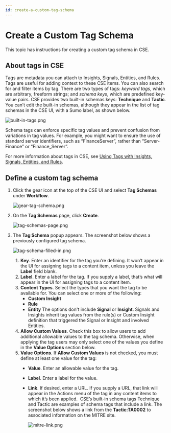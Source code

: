 ```yaml
---
id: create-a-custom-tag-schema
---
```


# Create a Custom Tag Schema

This topic has instructions for creating a custom tag schema in CSE. 

## About tags in CSE

Tags are metadata you can attach to Insights, Signals, Entities, and Rules. Tags are useful for adding context to these CSE items. You can also search for and filter items by tag. There are two types of tags: *keyword tags*, which are arbitrary, freeform strings; and *schema keys*, which are predefined key-value pairs. CSE provides two built-in schemas keys: **Technique** and **Tactic**. You can’t edit the built-in schemas, although they appear in the list of tag schemas in the CSE UI, with a Sumo label, as shown below.

![built-in-tags.png](/img/cloud-siem-enterprise/built-in-tags.png)

Schema tags can enforce specific tag values and prevent confusion from variations in tag values. For example, you might want to ensure the use of standard server identifiers, such as “FinanceServer”, rather than “Server-Finance” or “Finance_Server”. 

For more information about tags in CSE, see [Using Tags with Insights, Signals, Entities, and Rules](../records-signals-entities-insights/tags-insights-signals-entitiesc-rules.md).

## Define a custom tag schema

1. Click the gear icon at the top of the CSE UI and select **Tag Schemas** under **Workflow**.  

    ![gear-tag-schema.png](/img/cloud-siem-enterprise/gear-tag-schema.png)

1. On the **Tag Schemas** page, click **Create**.  

    ![tag-schemas-page.png](/img/cloud-siem-enterprise/tag-schemas-page.png)

1. The **Tag Schema** popup appears. The screenshot below shows a previously configured tag schema.  

    ![tag-schema-filled-in.png](/img/cloud-siem-enterprise/tag-schema-filled-in.png)

    1. **Key**. Enter an identifier for the tag you’re defining. It won’t appear in the UI for assigning tags to a content item, unless you leave the **Label** field blank.
    1. **Label**. Enter a label for the tag. If you supply a label, that’s what will appear in the UI for assigning tags to a content item.
    1. **Content Types**. Select the types that you want the tag to be
        available for. You can select one or more of the following:
        * **Custom Insight**
        * **Rule**
        * **Entity** The options don't include **Signal** or **Insight**. Signals and Insights inherit tag values from the rule(s) or Custom Insight definition that triggered the Signal or Insight and involved Entities.
    1. **Allow Custom Values**. Check this box to allow users to add additional allowable values to the tag schema. Otherwise, when applying the tag users may only select one of the values you define in the **Value Options** section below.
    1. **Value Options**. If **Allow Custom Values** is not checked, you must define at least one value for the tag:
        * **Value**. Enter an allowable value for the tag.
        * **Label**. Enter a label for the value.
        * **Link**. If desired, enter a URL. If you supply a URL, that link will appear in the Actions menu of the tag in any content items to which it’s been applied.  CSE’s built-in schema tags Technique and Tactic are examples of schema tags that include a link. The screenshot below shows a link from the **Tactic:TA0002** to associated information on the MITRE site.

            ![mitre-link.png](/img/cloud-siem-enterprise/mitre-link.png)
